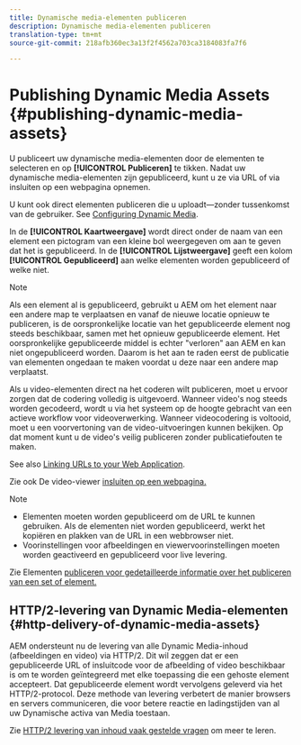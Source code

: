 ```yaml
---
title: Dynamische media-elementen publiceren
description: Dynamische media-elementen publiceren
translation-type: tm+mt
source-git-commit: 218afb360ec3a13f2f4562a703ca3184083fa7f6

---
```



# Publishing Dynamic Media Assets {#publishing-dynamic-media-assets}

U publiceert uw dynamische media-elementen door de elementen te selecteren en op **[!UICONTROL Publiceren]** te tikken. Nadat uw dynamische media-elementen zijn gepubliceerd, kunt u ze via URL of via insluiten op een webpagina opnemen.

U kunt ook direct elementen publiceren die u uploadt—zonder tussenkomst van de gebruiker. See [Configuring Dynamic Media](config-dm.md).

In de **[!UICONTROL Kaartweergave]** wordt direct onder de naam van een element een pictogram van een kleine bol weergegeven om aan te geven dat het is gepubliceerd. In de **[!UICONTROL Lijstweergave]** geeft een kolom **[!UICONTROL Gepubliceerd]** aan welke elementen worden gepubliceerd of welke niet.

>[!NOTE]
>
>Als een element al is gepubliceerd, gebruikt u AEM om het element naar een andere map te verplaatsen en vanaf de nieuwe locatie opnieuw te publiceren, is de oorspronkelijke locatie van het gepubliceerde element nog steeds beschikbaar, samen met het opnieuw gepubliceerde element. Het oorspronkelijke gepubliceerde middel is echter &quot;verloren&quot; aan AEM en kan niet ongepubliceerd worden. Daarom is het aan te raden eerst de publicatie van elementen ongedaan te maken voordat u deze naar een andere map verplaatst.

Als u video-elementen direct na het coderen wilt publiceren, moet u ervoor zorgen dat de codering volledig is uitgevoerd. Wanneer video&#39;s nog steeds worden gecodeerd, wordt u via het systeem op de hoogte gebracht van een actieve workflow voor videoverwerking. Wanneer videocodering is voltooid, moet u een voorvertoning van de video-uitvoeringen kunnen bekijken. Op dat moment kunt u de video&#39;s veilig publiceren zonder publicatiefouten te maken.

See also [Linking URLs to your Web Application](linking-urls-to-yourwebapplication.md).

Zie ook De video-viewer [insluiten op een webpagina.](embed-code.md)

>[!NOTE]
>
>* Elementen moeten worden gepubliceerd om de URL te kunnen gebruiken. Als de elementen niet worden gepubliceerd, werkt het kopiëren en plakken van de URL in een webbrowser niet.
>* Voorinstellingen voor afbeeldingen en viewervoorinstellingen moeten worden geactiveerd en gepubliceerd voor live levering.
>



Zie Elementen [publiceren voor gedetailleerde informatie over het publiceren van een set of element.](/help/assets/manage-digital-assets.md)

## HTTP/2-levering van Dynamic Media-elementen {#http-delivery-of-dynamic-media-assets}

AEM ondersteunt nu de levering van alle Dynamic Media-inhoud (afbeeldingen en video) via HTTP/2. Dit wil zeggen dat er een gepubliceerde URL of insluitcode voor de afbeelding of video beschikbaar is om te worden geïntegreerd met elke toepassing die een gehoste element accepteert. Dat gepubliceerde element wordt vervolgens geleverd via het HTTP/2-protocol. Deze methode van levering verbetert de manier browsers en servers communiceren, die voor betere reactie en ladingstijden van al uw Dynamische activa van Media toestaan.

Zie [HTTP/2 levering van inhoud vaak gestelde vragen](/help/assets/dynamic-media/http2faq.md) om meer te leren.
<!--this md file used to reside under sites-administering-->
